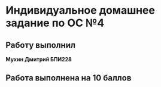 # Индивидуальное домашнее задание по ОС №4

## Работу выполнил
__Мухин Дмитрий БПИ228__

## Работа выполнена на 10 баллов
